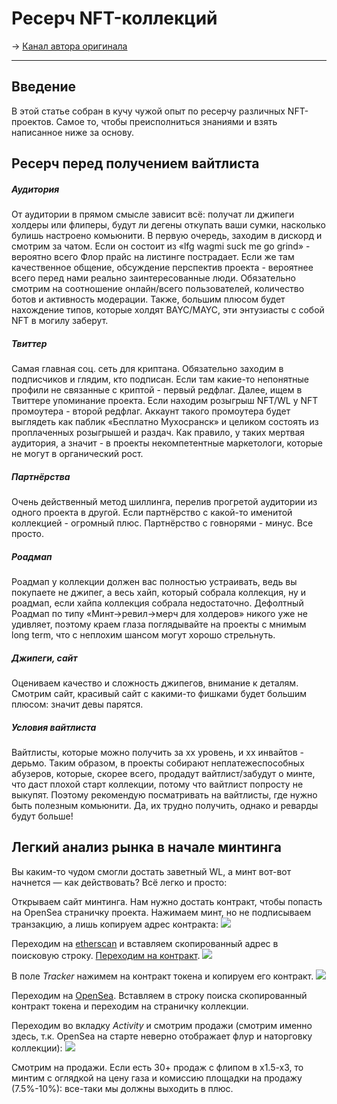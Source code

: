 # Ресерч NFT-коллекций
-> [Канал автора оригинала](https://t.me/serp1337pub)

---

## Введение
В этой статье собран в кучу чужой опыт по ресерчу различных NFT-проектов. Самое то, чтобы преисполниться знаниями и взять написанное ниже за основу.

## Ресерч перед получением вайтлиста
##### Аудитория
От аудитории в прямом смысле зависит всё: получат ли джипеги холдеры или флиперы, будут ли дегены откупать ваши сумки, насколько булишь настроено комьюнити. В первую очередь, заходим в дискорд и смотрим за чатом. Если он состоит из «lfg wagmi suck me go grind» - вероятно всего Флор прайс на листинге пострадает. Если же там качественное общение, обсуждение перспектив проекта - вероятнее всего перед нами реально заинтересованные люди. Обязательно смотрим на соотношение онлайн/всего пользователей, количество ботов и активность модерации. Также, большим плюсом будет нахождение типов, которые холдят BAYC/MAYC, эти энтузиасты с собой NFT в могилу заберут.

##### Твиттер
Самая главная соц. сеть для криптана. Обязательно заходим в подписчиков и глядим, кто подписан. Если там какие-то непонятные профили не связанные с криптой - первый редфлаг. Далее, ищем в Твиттере упоминание проекта. Если находим розыгрыш NFT/WL у NFT промоутера - второй редфлаг. Аккаунт такого промоутера будет выглядеть как паблик «Бесплатно Мухосранск» и целиком состоять из проплаченных розыгрышей и раздач. Как правило, у таких мертвая аудитория, а значит - в проекты некомпетентные маркетологи, которые не могут в органический рост. 

##### Партнёрства
Очень действенный метод шиллинга, перелив прогретой аудитории из одного проекта в другой. Если партнёрство с какой-то именитой коллекцией - огромный плюс. Партнёрство с говнорями - минус. Все просто.

##### Роадмап
Роадмап у коллекции должен вас полностью устраивать, ведь вы покупаете не джипег, а весь хайп, который собрала коллекция, ну и роадмап, если хайпа коллекция собрала недостаточно. Дефолтный Роадмап по типу «Минт->ревил->мерч для холдеров» никого уже не удивляет, поэтому краем глаза поглядывайте на проекты с мнимым long term, что c неплохим шансом могут хорошо стрельнуть.

##### Джипеги, сайт 
Оцениваем качество и сложность джипегов, внимание к деталям. Смотрим сайт, красивый сайт с какими-то фишками будет большим плюсом: значит девы парятся.

##### Условия вайтлиста 
Вайтлисты, которые можно получить за xx уровень, и xx инвайтов - дерьмо. Таким образом, в проекты собирают неплатежеспособных абузеров, которые, скорее всего, продадут вайтлист/забудут о минте, что даст плохой старт коллекции, потому что вайтлист попросту не выкупят. Поэтому рекомендую посматривать на вайтлисты, где нужно быть полезным комьюнити. Да, их трудно получить, однако и реварды будут больше!

## Легкий анализ рынка в начале минтинга
Вы каким-то чудом смогли достать заветный WL, а минт вот-вот начнется — как действовать? Всё легко и просто:

Открываем сайт минтинга. Нам нужно достать контракт, чтобы попасть на OpenSea страничку проекта. Нажимаем минт, но не подписываем транзакцию, а лишь копируем адрес контракта:
![](https://sun9-16.userapi.com/impg/f2Mz9utrDUuq8Cy_ViwmLjMK2fSXI86T6BWUpw/zCcO0iMVCM8.jpg?size=394x559&quality=96&sign=76d81942ec72dc1dbfc0deb6cafd9522&type=album)

Переходим на [etherscan](https://etherscan.io) и вставляем скопированный адрес в поисковую строку. [Переходим на контракт](https://etherscan.io/address/0xE1A25F378dbbBA97d48b35acbef440b1339aDaE7).
![](https://sun9-69.userapi.com/impg/ljHAy6f5vPnePuC1i4EtD-lJcaSHi47tRPrGtQ/l68T5TkcsxU.jpg?size=807x186&quality=96&sign=9f56e8ec3dfd818b6a3db3e9e8f07306&type=album)

В поле *Tracker* нажимем на контракт токена и копируем его контракт.
![](https://sun9-24.userapi.com/impg/O-zABLz_7A499wu-3YPpYFxpr0K0PGL7fKeMrA/HsqAqZ_E81I.jpg?size=807x197&quality=96&sign=316c8686d733f1c4be144cb195585029&type=album)

Переходим на [OpenSea](https://opensea.io/). Вставляем в строку поиска скопированный контракт токена и переходим на страничку коллекции.

Переходим во вкладку *Activity* и смотрим продажи (смотрим именно здесь, т.к. OpenSea на старте неверно отображает флур и наторговку коллекции):
![](https://sun9-10.userapi.com/impg/8Hb7OZEFHhJIbhjQTb4h19AmiF_xcinjUKhUAw/T-hbSJuaV2A.jpg?size=807x422&quality=96&sign=114ae4c948b885af597e5715e5cdd91d&type=album)

Смотрим на продажи. Если есть 30+ продаж с флипом в х1.5-х3, то минтим с оглядкой на цену газа и комиссию площадки на продажу (7.5%-10%): все-таки мы должны выходить в плюс.